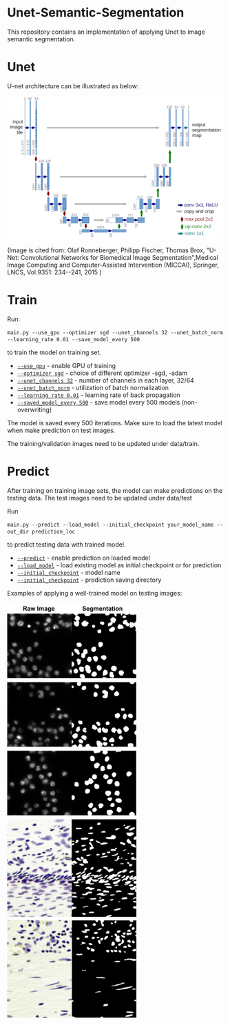 # Unet-Semantic-Segmentation
This repository contains an implementation of applying Unet to image semantic segmentation. 

# Unet
U-net architecture can be illustrated as below: 

<img src="u-net-architecture.png" width="500">

(Image is cited from: Olaf Ronneberger, Philipp Fischer, Thomas Brox, "U-Net: Convolutional Networks for Biomedical Image Segmentation",Medical Image Computing and Computer-Assisted Intervention (MICCAI), Springer, LNCS, Vol.9351: 234--241, 2015
)

# Train
Run: 
```
main.py --use_gpu --optimizer sgd --unet_channels 32 --unet_batch_norm --learning_rate 0.01 --save_model_every 500
```
to train the model on training set. 

- [`--use_gpu`](appconf.html#usegpu)              - enable GPU of training
- [`--optimizer sgd`](appconf.html#optimizer)     - choice of different optimizer -sgd, -adam
- [`--unet_channels 32`](appconf.html#channels)   - number of channels in each layer, 32/64
- [`--unet_batch_norm`](appconf.html#batchnorm)   - utilization of batch normalization
- [`--learning_rate 0.01`](appconf.html#learningrate) - learning rate of back propagation
- [`--saved_model_every 500`](appconf.html#savemodel) - save model every 500 models (non-overwriting)


The model is saved every 500 iterations. Make sure to load the latest model when make prediction on test images.  

The training/validation images need to be updated under data/train. 



# Predict

After training on training image sets, the model can make predictions on the testing data. 
The test images need to be updated under data/test

Run 
```
main.py --predict --load_model --initial_checkpoint your_model_name --out_dir prediction_loc 
```
to predict testing data with trained model. 
- [`--predict`](appconf.html#predict) - enable prediction on loaded model
- [`--load_model`](appconf.html#load_model) - load existing model as initial checkpoint or for prediction
- [`--initial_checkpoint`](appconf.html#initialcheckpoint) - model name
- [`--initial_checkpoint`](appconf.html#outdir) - prediction saving directory

Examples of applying a well-trained model on testing images: 

<img src="predictions.png" width="300">

